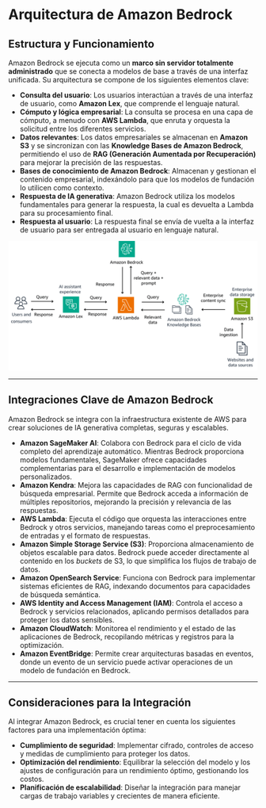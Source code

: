 # Arquitectura de Amazon Bedrock

## Estructura y Funcionamiento

Amazon Bedrock se ejecuta como un **marco sin servidor totalmente administrado** que se conecta a modelos de base a través de una interfaz unificada. Su arquitectura se compone de los siguientes elementos clave:

* **Consulta del usuario**: Los usuarios interactúan a través de una interfaz de usuario, como **Amazon Lex**, que comprende el lenguaje natural.
* **Cómputo y lógica empresarial**: La consulta se procesa en una capa de cómputo, a menudo con **AWS Lambda**, que enruta y orquesta la solicitud entre los diferentes servicios.
* **Datos relevantes**: Los datos empresariales se almacenan en **Amazon S3** y se sincronizan con las **Knowledge Bases de Amazon Bedrock**, permitiendo el uso de **RAG (Generación Aumentada por Recuperación)** para mejorar la precisión de las respuestas.
* **Bases de conocimiento de Amazon Bedrock**: Almacenan y gestionan el contenido empresarial, indexándolo para que los modelos de fundación lo utilicen como contexto.
* **Respuesta de IA generativa**: Amazon Bedrock utiliza los modelos fundamentales para generar la respuesta, la cual es devuelta a Lambda para su procesamiento final.
* **Respuesta al usuario**: La respuesta final se envía de vuelta a la interfaz de usuario para ser entregada al usuario en lenguaje natural.

![Diagrama de la arquitectura de Amazon Bedrock](BedrockArch.png)

---

## Integraciones Clave de Amazon Bedrock

Amazon Bedrock se integra con la infraestructura existente de AWS para crear soluciones de IA generativa completas, seguras y escalables.

* **Amazon SageMaker AI**: Colabora con Bedrock para el ciclo de vida completo del aprendizaje automático. Mientras Bedrock proporciona modelos fundamentales, SageMaker ofrece capacidades complementarias para el desarrollo e implementación de modelos personalizados.
* **Amazon Kendra**: Mejora las capacidades de RAG con funcionalidad de búsqueda empresarial. Permite que Bedrock acceda a información de múltiples repositorios, mejorando la precisión y relevancia de las respuestas.
* **AWS Lambda**: Ejecuta el código que orquesta las interacciones entre Bedrock y otros servicios, manejando tareas como el preprocesamiento de entradas y el formato de respuestas.
* **Amazon Simple Storage Service (S3)**: Proporciona almacenamiento de objetos escalable para datos. Bedrock puede acceder directamente al contenido en los _buckets_ de S3, lo que simplifica los flujos de trabajo de datos.
* **Amazon OpenSearch Service**: Funciona con Bedrock para implementar sistemas eficientes de RAG, indexando documentos para capacidades de búsqueda semántica.
* **AWS Identity and Access Management (IAM)**: Controla el acceso a Bedrock y servicios relacionados, aplicando permisos detallados para proteger los datos sensibles.
* **Amazon CloudWatch**: Monitorea el rendimiento y el estado de las aplicaciones de Bedrock, recopilando métricas y registros para la optimización.
* **Amazon EventBridge**: Permite crear arquitecturas basadas en eventos, donde un evento de un servicio puede activar operaciones de un modelo de fundación en Bedrock.

---

## Consideraciones para la Integración

Al integrar Amazon Bedrock, es crucial tener en cuenta los siguientes factores para una implementación óptima:

* **Cumplimiento de seguridad**: Implementar cifrado, controles de acceso y medidas de cumplimiento para proteger los datos.
* **Optimización del rendimiento**: Equilibrar la selección del modelo y los ajustes de configuración para un rendimiento óptimo, gestionando los costos.
* **Planificación de escalabilidad**: Diseñar la integración para manejar cargas de trabajo variables y crecientes de manera eficiente.

